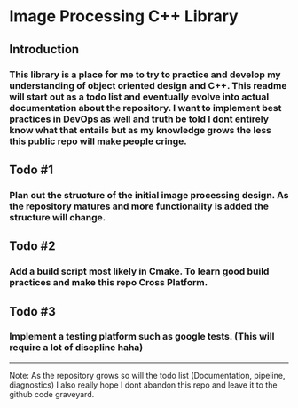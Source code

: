 # Image Processing C++ Library #
## Introduction
### This library is a place for me to try to practice and develop my understanding of object oriented design and C++. This readme will start out as a todo list and eventually evolve into actual documentation about the repository. I want to implement best practices in DevOps as well and truth be told I dont entirely know what that entails but as my knowledge grows the less this public repo will make people cringe. 

## Todo #1
### Plan out the structure of the initial image processing design. As the repository matures and more functionality is added the structure will change. 

## Todo #2
### Add a build script most likely in Cmake. To learn good build practices and make this repo Cross Platform.

## Todo #3
### Implement a testing platform such as google tests. (This will require a lot of discpline haha)
___ 
Note: As the repository grows so will the todo list (Documentation, pipeline, diagnostics) I also really hope I dont abandon this repo and leave it to the github code graveyard. 